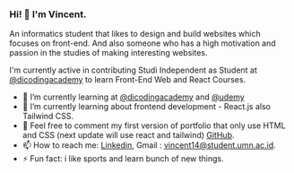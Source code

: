 ### Hi! 👋 I'm Vincent.

An informatics student that likes to design and build websites which focuses on front-end. And also someone who has a high motivation and passion in the studies of making interesting websites.

I'm currently active in contributing Studi Independent as Student at <a href="https://github.com/dicodingacademy">@dicodingacademy</a> to learn Front-End Web and React Courses.

- 🔭 I’m currently learning at <a href="https://github.com/dicodingacademy">@dicodingacademy</a> and <a href="https://github.com/udemy">@udemy</a>
- 🌱 I’m currently learning about frontend development - React.js also Tailwind CSS.
- 💬 Feel free to comment my first version of portfolio that only use HTML and CSS (next update will use react and tailwind) [GitHub](https://vincentt14.github.io).
- 📫 How to reach me: [Linkedin](https://www.linkedin.com/in/vincent-240775185/), Gmail : vincent14@student.umn.ac.id.
- ⚡ Fun fact: i like sports and learn bunch of new things.
